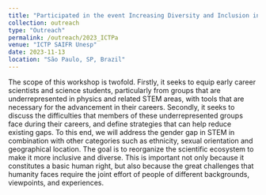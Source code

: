 ```yaml
---
title: "Participated in the event Increasing Diversity and Inclusion in Science"
collection: outreach
type: "Outreach"
permalink: /outreach/2023_ICTPa
venue: "ICTP SAIFR Unesp"
date: 2023-11-13
location: "São Paulo, SP, Brazil"
---
```


The scope of this workshop is twofold. Firstly, it seeks to equip early career scientists and science students, particularly from groups that are underrepresented in physics and related STEM areas, with tools that are necessary for the advancement in their careers. Secondly, it seeks to discuss the difficulties that members of these underrepresented groups face during their careers, and define strategies that can help reduce existing gaps. To this end, we will address the gender gap in STEM in combination with other categories such as ethnicity, sexual orientation and geographical location. The goal is to reorganize the scientific ecosystem to make it more inclusive and diverse. This is important not only because it constitutes a basic human right, but also because the great challenges that humanity faces require the joint effort of people of different backgrounds, viewpoints, and experiences. 
